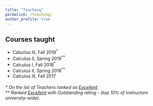 ```yaml
---
title: "Teaching"
permalink: /teaching/
author_profile: true
---
```

## Courses taught

   * Caluclus III, Fall 2019<sup>*</sup>
   * Calculus II,  Spring 2019<sup>**</sup>
   * Calculus I,   Fall 2018<sup>*</sup>
   * Calculus II,  Spring 2018<sup>**</sup>
   * Calculus III, Fall 2017

###### * On the list of Teachers ranked as <a href="https://citl.illinois.edu/citl-101/measurement-evaluation/teaching-evaluation/teaching-evaluations(ices)/teachers-ranked-as-excellent" target="_blank"> Excellent</a>.<br> ** Ranked <a href="https://citl.illinois.edu/citl-101/measurement-evaluation/teaching-evaluation/teaching-evaluations-(ices)/teachers-ranked-as-excellent" target="_blank"> Excellent</a> with <i>Outstanding</i> rating - (top 10% of instructors university-wide).</h5>

